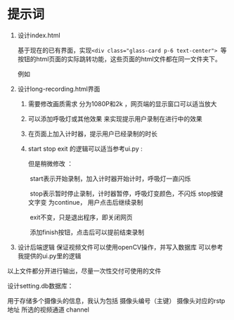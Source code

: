 # 提示词

1. 设计index.html

   基于现在的已有界面，实现`<div class="glass-card p-6 text-center"> `等按钮的html页面的实际跳转功能，这些页面的html文件都在同一文件夹下。

   例如

2. 设计long-recording.html界面

   1. 需要修改画质需求 分为1080P和2k ，网页端的显示窗口可以适当放大

   2. 可以添加呼吸灯或其他效果 来实现提示用户录制在进行中的效果

   3. 在页面上加入计时器，提示用户已经录制的时长

   4. start stop exit 的逻辑可以适当参考ui.py :

      但是稍微修改 ：

      ​	start表示开始录制，加入计时器开始计时，呼吸灯一直闪烁

      ​	stop表示暂时停止录制，计时器暂停，呼吸灯变颜色，不闪烁 stop按键文字变		为continue， 用户点击后继续录制

      ​	exit不变，只是退出程序，即关闭网页

      ​	添加finish按钮，点击后可以提前结束录制

3. 设计后端逻辑 保证视频文件可以使用openCV操作，并写入数据库 可以参考我提供的ui.py里的逻辑



以上文件都分开进行输出，尽量一次性交付可使用的文件





















设计setting.db数据库：

用于存储多个摄像头的信息，我认为包括 摄像头编号（主键） 摄像头对应的rstp地址 所选的视频通道 channel